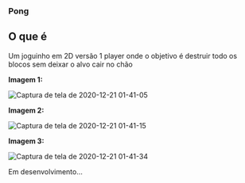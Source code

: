 ### Pong
 ## O que é
 Um joguinho em 2D versão 1 player onde o objetivo é destruir todo os blocos sem deixar o alvo cair no chão
 
**Imagem 1:**

![Captura de tela de 2020-12-21 01-41-05](https://user-images.githubusercontent.com/65574850/102740311-3dd72a80-432e-11eb-952a-8793e6e2e3c5.png)

**Imagem 2:**

![Captura de tela de 2020-12-21 01-41-15](https://user-images.githubusercontent.com/65574850/102740329-43cd0b80-432e-11eb-9ed2-18752d9b6572.png)

**Imagem 3:**

![Captura de tela de 2020-12-21 01-41-34](https://user-images.githubusercontent.com/65574850/102740339-4a5b8300-432e-11eb-9db0-ff3ebabcc9fd.png)

Em desenvolvimento...

